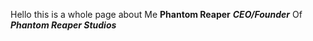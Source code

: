 Hello this is a whole page about Me **Phantom Reaper** ***CEO/Founder*** Of ***Phantom Reaper Studios***
